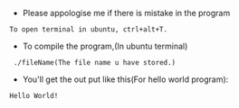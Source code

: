 
- Please appologise me if there is mistake in the program
`````````
To open terminal in ubuntu, ctrl+alt+T.
`````````
- To compile the program,(In ubuntu terminal)
`````````````````````````
 ./fileName(The file name u have stored.)
````````````````````````````````````````
- You'll get the out put like this(For hello world program):

```````````````
Hello World!
```````````````
